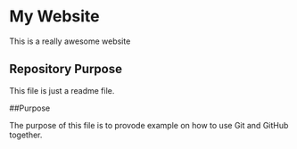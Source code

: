 # My Website

This is a really awesome website

## Repository Purpose
This file is just a readme file.

##Purpose

The purpose of this file is to provode example on how to use Git and GitHub together.
